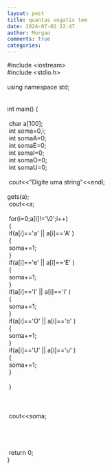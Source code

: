 ```yaml
---
layout: post
title: quantas vogatis tem
date: 2024-07-02 22:47
author: Morgao
comments: true
categories: 
---
```

#include &lt;iostream&gt;<br />
#include &lt;stdio.h&gt;<br />
<br />
using namespace std;<br />
<br />
<br />
int main() {<br />
<span style="white-space: pre;"> </span><br />
<span style="white-space: pre;"> </span>char a[100];<br />
<span style="white-space: pre;"> </span>int soma=0,i;<br />
<span style="white-space: pre;"> </span>int somaA=0;<br />
<span style="white-space: pre;"> </span>int somaE=0;<br />
<span style="white-space: pre;"> </span>int somaI=0;<br />
<span style="white-space: pre;"> </span>int somaO=0;<br />
<span style="white-space: pre;"> </span>int somaU=0;<br />
<span style="white-space: pre;"> </span><br />
<span style="white-space: pre;"> </span>cout&lt;&lt;"Digite uma string"&lt;&lt;endl;<br />
<span style="white-space: pre;"> </span>gets(a);<span style="white-space: pre;"> </span><br />
<span style="white-space: pre;"> </span>cout&lt;&lt;a;<br />
<span style="white-space: pre;"> </span><br />
<span style="white-space: pre;"> </span>for(i=0;a[i]!='\0';i++)<br />
<span style="white-space: pre;"> </span>{<br />
<span style="white-space: pre;">  </span>if(a[i]=='a' || a[i]=='A' )<br />
<span style="white-space: pre;">  </span>{<br />
<span style="white-space: pre;">   </span>soma+=1;<br />
<span style="white-space: pre;">  </span>}<br />
<span style="white-space: pre;">  </span>if(a[i]=='e' || a[i]=='E' )<br />
<span style="white-space: pre;">  </span>{<br />
<span style="white-space: pre;">   </span>soma+=1;<br />
<span style="white-space: pre;">  </span>}<br />
<span style="white-space: pre;">  </span>if(a[i]=='I' || a[i]=='i' )<br />
<span style="white-space: pre;">  </span>{<br />
<span style="white-space: pre;">   </span>soma+=1;<br />
<span style="white-space: pre;">  </span>}<br />
<span style="white-space: pre;">  </span>if(a[i]=='O' || a[i]=='o' )<br />
<span style="white-space: pre;">  </span>{<br />
<span style="white-space: pre;">   </span>soma+=1;<br />
<span style="white-space: pre;">  </span>}<br />
<span style="white-space: pre;">  </span>if(a[i]=='U' || a[i]=='u' )<br />
<span style="white-space: pre;">  </span>{<br />
<span style="white-space: pre;">   </span>soma+=1;<br />
<span style="white-space: pre;">  </span>}<br />
<span style="white-space: pre;">  </span><br />
<span style="white-space: pre;"> </span>}<br />
<span style="white-space: pre;"> </span><br />
<span style="white-space: pre;"> </span><br />
<span style="white-space: pre;"> </span><br />
<span style="white-space: pre;"> </span>cout&lt;&lt;soma;<br />
<br />
<span style="white-space: pre;"> </span><br />
<span style="white-space: pre;"> </span><br />
<span style="white-space: pre;"> </span><br />
<span style="white-space: pre;"> </span>return 0;<br />
}
